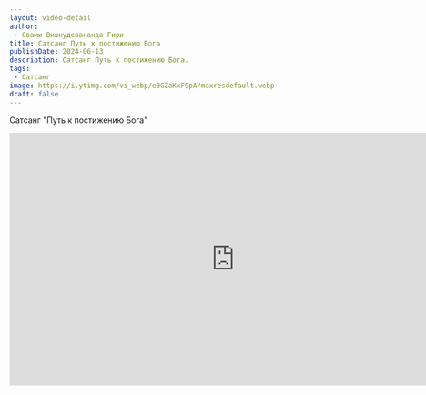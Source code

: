 ```yaml
---
layout: video-detail
author:
 - Свами Вишнудевананда Гири
title: Сатсанг Путь к постижению Бога
publishDate: 2024-06-13
description: Сатсанг Путь к постижению Бога. 
tags: 
 - Сатсанг
image: https://i.ytimg.com/vi_webp/e0GZaKxF9pA/maxresdefault.webp
draft: false
---
```


 Сатсанг "Путь к постижению Бога"


 <iframe width="790" height="444" src="https://www.youtube.com/embed/e0GZaKxF9pA" frameborder="0" allowfullscreen=""></iframe>